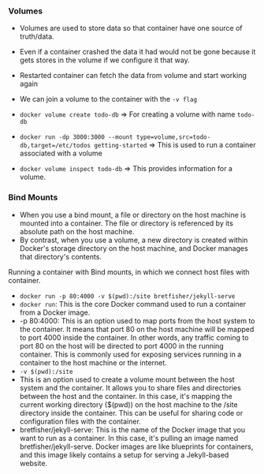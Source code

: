 ### Volumes

- Volumes are used to store data so that container have one source of truth/data.
- Even if a container crashed the data it had would not be gone because it gets stores in the volume if we configure it that way.
- Restarted container can fetch the data from volume and start working again

- We can join a volume to the container with the `-v flag`
- `docker volume create todo-db` => For creating a volume with name `todo-db`
- `docker run -dp 3000:3000 --mount type=volume,src=todo-db,target=/etc/todos getting-started` => This is used to run a container associated with a volume
- `docker volume inspect todo-db` => This provides information for a volume.

### Bind Mounts

- When you use a bind mount, a file or directory on the host machine is mounted into a container. The file or directory is referenced by its absolute path on the host machine.
- By contrast, when you use a volume, a new directory is created within Docker's storage directory on the host machine, and Docker manages that directory's contents.

Running a container with Bind mounts, in which we connect host files with container.

- `docker run -p 80:4000 -v $(pwd):/site bretfisher/jekyll-serve`
- `docker run`: This is the core Docker command used to run a container from a Docker image.
- -p 80:4000: This is an option used to map ports from the host system to the container. It means that port 80 on the host machine will be mapped to port 4000 inside the container. In other words, any traffic coming to port 80 on the host will be directed to port 4000 in the running container. This is commonly used for exposing services running in a container to the host machine or the internet.
- `-v $(pwd):/site`
- This is an option used to create a volume mount between the host system and the container. It allows you to share files and directories between the host and the container. In this case, it's mapping the current working directory ($(pwd)) on the host machine to the /site directory inside the container. This can be useful for sharing code or configuration files with the container.
- bretfisher/jekyll-serve: This is the name of the Docker image that you want to run as a container. In this case, it's pulling an image named bretfisher/jekyll-serve. Docker images are like blueprints for containers, and this image likely contains a setup for serving a Jekyll-based website.
